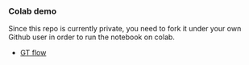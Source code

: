 

### Colab demo
Since this repo is currently private, you need to fork it under your own Github user in order to run the notebook on colab.

- [GT flow](https://colab.research.google.com/github/ernestchu/MeDM/blob/main/colab/gt-flow.ipynb)
